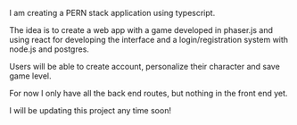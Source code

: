 I am creating a PERN stack application using typescript.

The idea is to create a web app with a game developed in phaser.js and using react for developing the interface and a login/registration system with node.js and postgres.

Users will be able to create account, personalize their character and save game level.

For now I only have all the back end routes, but nothing in the front end yet.

I will be updating this project any time soon!
